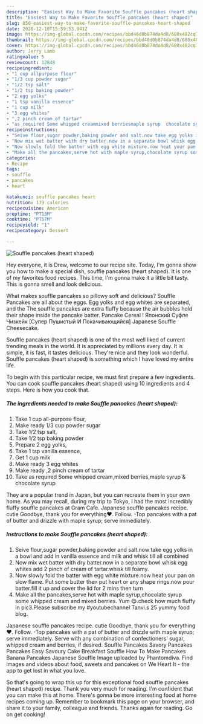 ```yaml
---
description: "Easiest Way to Make Favorite Souffle pancakes (heart shaped)"
title: "Easiest Way to Make Favorite Souffle pancakes (heart shaped)"
slug: 850-easiest-way-to-make-favorite-souffle-pancakes-heart-shaped
date: 2020-12-10T15:59:53.941Z
image: https://img-global.cpcdn.com/recipes/bbd46d0b874da4d8/680x482cq70/souffle-pancakes-heart-shaped-recipe-main-photo.jpg
thumbnail: https://img-global.cpcdn.com/recipes/bbd46d0b874da4d8/680x482cq70/souffle-pancakes-heart-shaped-recipe-main-photo.jpg
cover: https://img-global.cpcdn.com/recipes/bbd46d0b874da4d8/680x482cq70/souffle-pancakes-heart-shaped-recipe-main-photo.jpg
author: Jerry Lamb
ratingvalue: 5
reviewcount: 12848
recipeingredient:
- "1 cup allpurpose flour"
- "1/3 cup powder sugar"
- "1/2 tsp salt"
- "1/2 tsp baking powder"
- "2 egg yolks"
- "1 tsp vanilla essence"
- "1 cup milk"
- "3 egg whites"
- ",2 pinch cream of tartar"
- "as required Some whipped creammixed berriesmaple syrup  chocolate syrup"
recipeinstructions:
- "Seive flour,sugar powder,baking powder and salt.now take egg yolks in a bowl and add in vanilla essence and milk and whisk till all combined"
- "Now mix wet batter with dry batter.now in a separate bowl whisk egg whites add 2 pinch of cream of tartar.whisk till foamy."
- "Now slowly fold the batter with egg white mixture.now heat your pan on slow flame. Put some butter then put heart or any shape rings.now pour batter.fill it up and cover the lid for 2 mins then turn"
- "Make all the pancakes,serve hot with maple syrup,chocolate syrup some whipped cream and mixed berries. Yum 😋.check how much fluffy in pic3.Please subscribe my #youtubechannel Tanvi.s 25 yummy food blog."
categories:
- Recipe
tags:
- souffle
- pancakes
- heart

katakunci: souffle pancakes heart 
nutrition: 179 calories
recipecuisine: American
preptime: "PT13M"
cooktime: "PT57M"
recipeyield: "1"
recipecategory: Dessert

---
```



![Souffle pancakes (heart shaped)](https://img-global.cpcdn.com/recipes/bbd46d0b874da4d8/680x482cq70/souffle-pancakes-heart-shaped-recipe-main-photo.jpg)

Hey everyone, it is Drew, welcome to our recipe site. Today, I'm gonna show you how to make a special dish, souffle pancakes (heart shaped). It is one of my favorites food recipes. This time, I'm gonna make it a little bit tasty. This is gonna smell and look delicious.

What makes souffle pancakes so pillowy soft and delicious? Souffle Pancakes are all about the eggs. Egg yolks and egg whites are separated, and the The souffle pancakes are extra fluffy because the air bubbles hold their shape inside the pancake batter. Pancake Cereal ! Японский Суфле Чизкейк [Супер Пушистый И Покачивающийся] Japanese Souffle Cheesecake.

Souffle pancakes (heart shaped) is one of the most well liked of current trending meals in the world. It is appreciated by millions every day. It is simple, it is fast, it tastes delicious. They're nice and they look wonderful. Souffle pancakes (heart shaped) is something which I have loved my entire life.


To begin with this particular recipe, we must first prepare a few ingredients. You can cook souffle pancakes (heart shaped) using 10 ingredients and 4 steps. Here is how you cook that.

<!--inarticleads1-->

##### The ingredients needed to make Souffle pancakes (heart shaped):

1. Take 1 cup all-purpose flour,
1. Make ready 1/3 cup powder sugar
1. Take 1/2 tsp salt,
1. Take 1/2 tsp baking powder
1. Prepare 2 egg yolks,
1. Take 1 tsp vanilla essence,
1. Get 1 cup milk
1. Make ready 3 egg whites
1. Make ready ,2 pinch cream of tartar
1. Take as required Some whipped cream,mixed berries,maple syrup &amp; chocolate syrup


They are a popular trend in Japan, but you can recreate them in your own home. As you may recall, during my trip to Tokyo, I had the most incredibly fluffy souffle pancakes at Gram Cafe. Japanese soufflé pancakes recipe. cutie Goodbye, thank you for everything❤️. Follow. -Top pancakes with a pat of butter and drizzle with maple syrup; serve immediately. 

<!--inarticleads2-->

##### Instructions to make Souffle pancakes (heart shaped):

1. Seive flour,sugar powder,baking powder and salt.now take egg yolks in a bowl and add in vanilla essence and milk and whisk till all combined
1. Now mix wet batter with dry batter.now in a separate bowl whisk egg whites add 2 pinch of cream of tartar.whisk till foamy.
1. Now slowly fold the batter with egg white mixture.now heat your pan on slow flame. Put some butter then put heart or any shape rings.now pour batter.fill it up and cover the lid for 2 mins then turn
1. Make all the pancakes,serve hot with maple syrup,chocolate syrup some whipped cream and mixed berries. Yum 😋.check how much fluffy in pic3.Please subscribe my #youtubechannel Tanvi.s 25 yummy food blog.


Japanese soufflé pancakes recipe. cutie Goodbye, thank you for everything❤️. Follow. -Top pancakes with a pat of butter and drizzle with maple syrup; serve immediately. Serve with any combination of confectioners&#39; sugar, whipped cream and berries, if desired. Souffle Pancakes Savory Pancakes Pancakes Easy Savoury Cake Breakfast Souffle How To Make Pancakes Banana Pancakes Japanese Souffle Image uploaded by Phantomdiva. Find images and videos about food, sweets and pancakes on We Heart It - the app to get lost in what you love. 

So that's going to wrap this up for this exceptional food souffle pancakes (heart shaped) recipe. Thank you very much for reading. I'm confident that you can make this at home. There's gonna be more interesting food at home recipes coming up. Remember to bookmark this page on your browser, and share it to your family, colleague and friends. Thanks again for reading. Go on get cooking!
